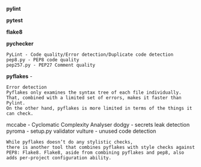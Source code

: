 **pylint**

**pytest**

**flake8**

**pychecker**



    PyLint - Code quality/Error detection/Duplicate code detection
    pep8.py - PEP8 code quality
    pep257.py - PEP27 Comment quality
    
    
**pyflakes** - 

    Error detection
    Pyflakes only examines the syntax tree of each file individually. 
    That, combined with a limited set of errors, makes it faster than Pylint. 
    On the other hand, pyflakes is more limited in terms of the things it can check.


mccabe - Cyclomatic Complexity Analyser
dodgy - secrets leak detection
pyroma - setup.py validator
vulture - unused code detection
    
    While pyflakes doesn’t do any stylistic checks, 
    there is another tool that combines pyflakes with style checks against PEP8: Flake8. Flake8, aside from combining pyflakes and pep8, also adds per-project configuration ability.